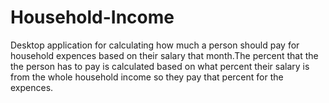 # Household-Income
 Desktop application for calculating how much a person should pay for household expences based on their salary that month.The percent that the the person has to pay is calculated based on what percent their salary is from the whole household income so they pay that percent for the expences.
